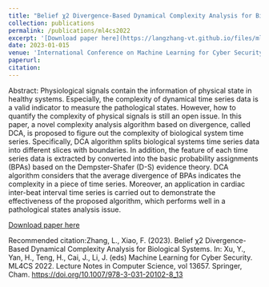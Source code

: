 ```yaml
---
title: "Belief χ2 Divergence-Based Dynamical Complexity Analysis for Biological Systems"
collection: publications
permalink: /publications/ml4cs2022
excerpt: '[Download paper here](https://langzhang-vt.github.io/files/ml4cs2022.pdf)'
date: 2023-01-015
venue: 'International Conference on Machine Learning for Cyber Security'
paperurl: 
citation:
---
```

Abstract: Physiological signals contain the information of physical state in healthy systems. Especially, the complexity of dynamical time series data is a valid indicator to measure the pathological states. However, how to quantify the complexity of physical signals is still an open issue. In this paper, a novel complexity analysis algorithm based on divergence, called DCA, is proposed to figure out the complexity of biological system time series. Specifically, DCA algorithm splits biological systems time series data into different slices with boundaries. In addition, the feature of each time series data is extracted by converted into the basic probability assignments (BPAs) based on the Dempster-Shafer (D-S) evidence theory. DCA algorithm considers that the average divergence of BPAs indicates the complexity in a piece of time series. Moreover, an application in cardiac inter-beat interval time series is carried out to demonstrate the effectiveness of the proposed algorithm, which performs well in a pathological states analysis issue.

[Download paper here](https://langzhang-vt.github.io/files/ml4cs.pdf)

Recommended citation:Zhang, L., Xiao, F. (2023). Belief χ2 Divergence-Based Dynamical Complexity Analysis for Biological Systems. In: Xu, Y., Yan, H., Teng, H., Cai, J., Li, J. (eds) Machine Learning for Cyber Security. ML4CS 2022. Lecture Notes in Computer Science, vol 13657. Springer, Cham. https://doi.org/10.1007/978-3-031-20102-8_13

